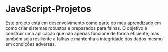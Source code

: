 # JavaScript-Projetos

Este projeto está em desenvolvimento como parte do meu aprendizado em como criar sistemas robustos e preparados para falhas. O objetivo é construir uma aplicação que não apenas funcione de forma eficiente, mas também seja resiliente a falhas e mantenha a integridade dos dados mesmo em condições adversas.
